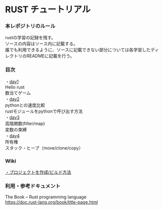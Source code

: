 # RUST チュートリアル
### 本レポジトリのルール<br>
rustの学習の記録を残す。<br>
ソースの内容はソース内に記載する。<br>
誰でも利用できるように、ソースに記載できない部分については各学習したディレクトリのREADMEに記載を行う。<br>

### 目次
・<a href="https://github.com/KS-Japan/introduction-to-rust-programming-language/tree/main/day1">day1</a><br>
Hello rust<br>
数当てゲーム<br>
・<a href="https://github.com/KS-Japan/introduction-to-rust-programming-language/tree/main/day2">day2</a><br>
pythonとの速度比較<br>
rustモジュールをpythonで呼び出す方法<br>
・<a href="https://github.com/KS-Japan/introduction-to-rust-programming-language/tree/main/day3">day3</a><br>
高階関数(filter/map)<br>
変数の束縛<br>
・<a href="https://github.com/KS-Japan/introduction-to-rust-programming-language/tree/main/day4">day4</a><br>
所有権<br>
スタック・ヒープ（move/clone/copy）<br>

### Wiki
<a href="https://github.com/KS-Japan/introduction-to-rust-programming-language/wiki/%E3%83%97%E3%83%AD%E3%82%B8%E3%82%A7%E3%82%AF%E3%83%88%E4%BD%9C%E6%88%90%E3%83%BB%E3%83%93%E3%83%AB%E3%83%89%E6%96%B9%E6%B3%95">・プロジェクトを作成/ビルド方法</a>

### 利用・参考ドキュメント
The Book – Rust programming language <br>
https://doc.rust-lang.org/book/title-page.html
